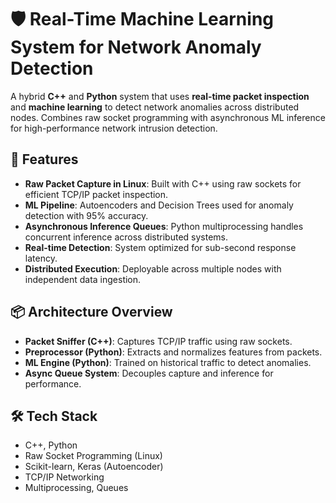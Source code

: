 # 🛡️ Real-Time Machine Learning System for Network Anomaly Detection

A hybrid **C++** and **Python** system that uses **real-time packet inspection** and **machine learning** to detect network anomalies across distributed nodes. Combines raw socket programming with asynchronous ML inference for high-performance network intrusion detection.

## 🚀 Features

- **Raw Packet Capture in Linux**: Built with C++ using raw sockets for efficient TCP/IP packet inspection.
- **ML Pipeline**: Autoencoders and Decision Trees used for anomaly detection with 95% accuracy.
- **Asynchronous Inference Queues**: Python multiprocessing handles concurrent inference across distributed systems.
- **Real-time Detection**: System optimized for sub-second response latency.
- **Distributed Execution**: Deployable across multiple nodes with independent data ingestion.

## 📦 Architecture Overview

- **Packet Sniffer (C++)**: Captures TCP/IP traffic using raw sockets.
- **Preprocessor (Python)**: Extracts and normalizes features from packets.
- **ML Engine (Python)**: Trained on historical traffic to detect anomalies.
- **Async Queue System**: Decouples capture and inference for performance.

## 🛠️ Tech Stack

- C++, Python  
- Raw Socket Programming (Linux)  
- Scikit-learn, Keras (Autoencoder)  
- TCP/IP Networking  
- Multiprocessing, Queues


